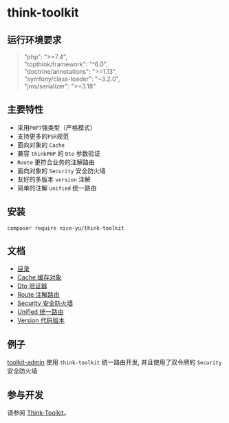 # think-toolkit

## 运行环境要求
> "php": ">=7.4", <br/>
> "topthink/framework": "^6.0", <br/>
> "doctrine/annotations": ">=1.13", <br/>
> "symfony/class-loader": "~3.2.0", <br/>
> "jms/serializer": ">=3.18" <br/>

## 主要特性
* 采用`PHP7`强类型（严格模式）
* 支持更多的`PSR`规范
* 面向对象的 `Cache`
* 兼容 `thinkPHP` 的 `Dto` 参数验证
* `Route` 更符合业务的注解路由
* 面向对象的 `Security` 安全防火墙
* 友好的多版本 `version` 注解
* 简单的注解 `unified` 统一路由

## 安装

~~~
composer require nice-yu/think-toolkit
~~~

## 文档
* [目录](https://github.com/nice-yu/think-toolkit/wiki)
* [Cache 缓存对象](https://github.com/nice-yu/think-toolkit/wiki/Cache-%E7%BC%93%E5%AD%98%E5%AF%B9%E8%B1%A1)
* [Dto 验证器](https://github.com/nice-yu/think-toolkit/wiki/Dto-%E9%AA%8C%E8%AF%81%E5%99%A8)
* [Route 注解路由](https://github.com/nice-yu/think-toolkit/wiki/Route-%E6%B3%A8%E8%A7%A3%E8%B7%AF%E7%94%B1)
* [Security 安全防火墙](https://github.com/nice-yu/think-toolkit/wiki/Security-%E5%AE%89%E5%85%A8%E9%98%B2%E7%81%AB%E5%A2%99)
* [Unified 统一路由](https://github.com/nice-yu/think-toolkit/wiki/Unified-%E7%BB%9F%E4%B8%80%E8%B7%AF%E7%94%B1)
* [Version 代码版本](https://github.com/nice-yu/think-toolkit/wiki/version-%E4%BB%A3%E7%A0%81%E7%89%88%E6%9C%AC)



## 例子
[toolkit-admin](https://github.com/nice-yu/toolkit-admin/releases/tag/v0.1) 
使用 `think-toolkit` 统一路由开发, 并且使用了双令牌的 `Security` 安全防火墙

## 参与开发

请参阅 [Think-Toolkit](https://github.com/nice-yu/think-toolkit)。
